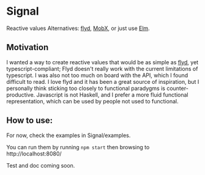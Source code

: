 # Signal

Reactive values
Alternatives: [flyd](https://github.com/paldepind/flyd),  [MobX](https://github.com/mobxjs/mobx), or just use [Elm](elm-lang.org).

## Motivation

I wanted a way to create reactive values that would be as simple as [flyd](https://github.com/paldepind/flyd), yet typescript-compliant;
Flyd doesn't really work with the current limitations of typescript. I was also not too much on board with the API, which I found difficult to read. I love flyd and it has been a great source of inspiration, but I personally think sticking too closely to functional paradygms is counter-productive. Javascript is not Haskell, and I prefer a more fluid functional representation, which can be used by people not used to functional.

## How to use:

For now, check the examples in Signal/examples.

You can run them by running `npm start` then browsing to http://localhost:8080/

Test and doc coming soon.
